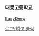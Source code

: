 
### 태릉고등학교
[EasyDeep](https://beta.easydeep.ai/login)

[로그인하고 클릭](https://beta.easydeep.ai/join?code=5Mt28nQN4Mx5W1ZyYLwjONO0Ryu46MQDbhuiW7kG&next=/)
